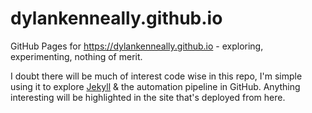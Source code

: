 # dylankenneally.github.io
GitHub Pages for https://dylankenneally.github.io - exploring, experimenting, nothing of merit.

I doubt there will be much of interest code wise in this repo, I'm simple using it to explore [Jekyll](https://jekyllrb.com/) & the
automation pipeline in GitHub. Anything interesting will be highlighted in the site that's deployed from here.
